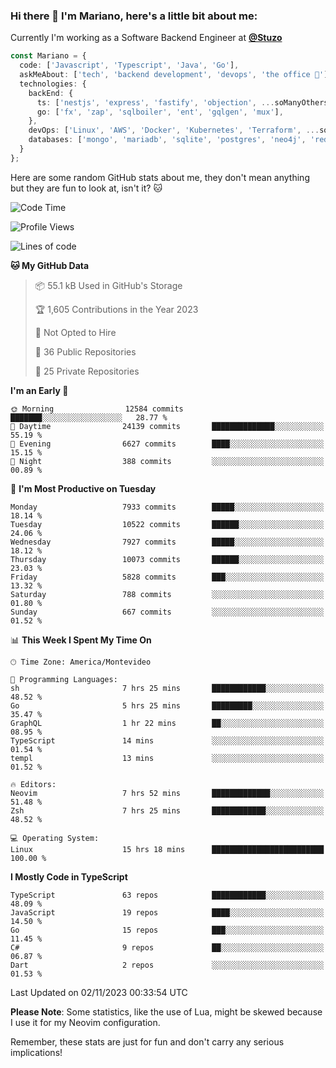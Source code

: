 ### Hi there 👋 I'm Mariano, here's a little bit about me:

Currently I'm working as a Software Backend Engineer at [**@Stuzo**](https://www.stuzo.com/)

```ts
const Mariano = {
  code: ['Javascript', 'Typescript', 'Java', 'Go'],
  askMeAbout: ['tech', 'backend development', 'devops', 'the office 💼'],
  technologies: {
    backEnd: {
      ts: ['nestjs', 'express', 'fastify', 'objection', ...soManyOthersFrameworks],
      go: ['fx', 'zap', 'sqlboiler', 'ent', 'gqlgen', 'mux'],
    },
    devOps: ['Linux', 'AWS', 'Docker', 'Kubernetes', 'Terraform', ...soManyOthersTools],
    databases: ['mongo', 'mariadb', 'sqlite', 'postgres', 'neo4j', 'redis', ...],
  }
};
```

Here are some random GitHub stats about me, they don't mean anything but they are fun to look at, isn't it? 🐱

<!--START_SECTION:waka-->
![Code Time](http://img.shields.io/badge/Code%20Time-1%2C361%20hrs%2012%20mins-blue)

![Profile Views](http://img.shields.io/badge/Profile%20Views-0-blue)

![Lines of code](https://img.shields.io/badge/From%20Hello%20World%20I%27ve%20Written-11.7%20million%20lines%20of%20code-blue)

**🐱 My GitHub Data** 

> 📦 55.1 kB Used in GitHub's Storage 
 > 
> 🏆 1,605 Contributions in the Year 2023
 > 
> 🚫 Not Opted to Hire
 > 
> 📜 36 Public Repositories 
 > 
> 🔑 25 Private Repositories 
 > 
**I'm an Early 🐤** 

```text
🌞 Morning                12584 commits       ███████░░░░░░░░░░░░░░░░░░   28.77 % 
🌆 Daytime                24139 commits       ██████████████░░░░░░░░░░░   55.19 % 
🌃 Evening                6627 commits        ████░░░░░░░░░░░░░░░░░░░░░   15.15 % 
🌙 Night                  388 commits         ░░░░░░░░░░░░░░░░░░░░░░░░░   00.89 % 
```
📅 **I'm Most Productive on Tuesday** 

```text
Monday                   7933 commits        █████░░░░░░░░░░░░░░░░░░░░   18.14 % 
Tuesday                  10522 commits       ██████░░░░░░░░░░░░░░░░░░░   24.06 % 
Wednesday                7927 commits        █████░░░░░░░░░░░░░░░░░░░░   18.12 % 
Thursday                 10073 commits       ██████░░░░░░░░░░░░░░░░░░░   23.03 % 
Friday                   5828 commits        ███░░░░░░░░░░░░░░░░░░░░░░   13.32 % 
Saturday                 788 commits         ░░░░░░░░░░░░░░░░░░░░░░░░░   01.80 % 
Sunday                   667 commits         ░░░░░░░░░░░░░░░░░░░░░░░░░   01.52 % 
```


📊 **This Week I Spent My Time On** 

```text
🕑︎ Time Zone: America/Montevideo

💬 Programming Languages: 
sh                       7 hrs 25 mins       ████████████░░░░░░░░░░░░░   48.52 % 
Go                       5 hrs 25 mins       █████████░░░░░░░░░░░░░░░░   35.47 % 
GraphQL                  1 hr 22 mins        ██░░░░░░░░░░░░░░░░░░░░░░░   08.95 % 
TypeScript               14 mins             ░░░░░░░░░░░░░░░░░░░░░░░░░   01.54 % 
templ                    13 mins             ░░░░░░░░░░░░░░░░░░░░░░░░░   01.52 % 

🔥 Editors: 
Neovim                   7 hrs 52 mins       █████████████░░░░░░░░░░░░   51.48 % 
Zsh                      7 hrs 25 mins       ████████████░░░░░░░░░░░░░   48.52 % 

💻 Operating System: 
Linux                    15 hrs 18 mins      █████████████████████████   100.00 % 
```

**I Mostly Code in TypeScript** 

```text
TypeScript               63 repos            ████████████░░░░░░░░░░░░░   48.09 % 
JavaScript               19 repos            ████░░░░░░░░░░░░░░░░░░░░░   14.50 % 
Go                       15 repos            ███░░░░░░░░░░░░░░░░░░░░░░   11.45 % 
C#                       9 repos             ██░░░░░░░░░░░░░░░░░░░░░░░   06.87 % 
Dart                     2 repos             ░░░░░░░░░░░░░░░░░░░░░░░░░   01.53 % 
```




 Last Updated on 02/11/2023 00:33:54 UTC
<!--END_SECTION:waka-->

**Please Note**: Some statistics, like the use of Lua, might be skewed because I use it for my Neovim configuration.

Remember, these stats are just for fun and don't carry any serious implications!
